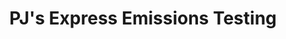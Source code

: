 ---
title: "PJ's Express Emissions Testing"
url: /albuquerque/pjs-express-emissions-testing/
shop: car repair
---